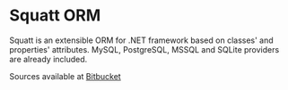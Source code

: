 # Squatt ORM
Squatt is an extensible ORM for .NET framework based on classes' and properties' attributes.
MySQL, PostgreSQL, MSSQL and SQLite providers are already included.

Sources available at [Bitbucket](https://bitbucket.org/bpiec/squatt/)
